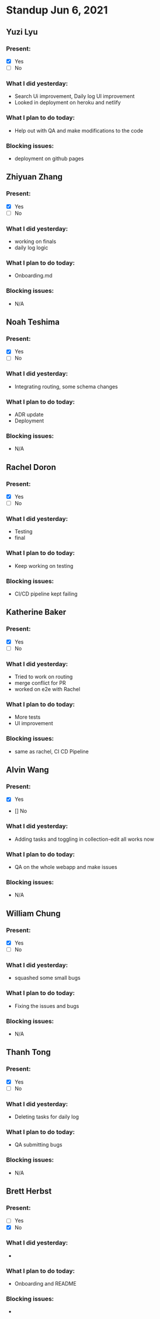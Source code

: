 # Standup Jun 6, 2021
## Yuzi Lyu
### Present:
- [X] Yes
- [ ] No

### What I did yesterday:
* Search Ui improvement, Daily log UI improvement
* Looked in deployment on heroku and netlify


### What I plan to do today:
* Help out with QA and make modifications to the code

### Blocking issues:
* deployment on github pages


## Zhiyuan Zhang
### Present:
- [X] Yes
- [ ] No

### What I did yesterday:
* working on finals
* daily log logic
### What I plan to do today:
* Onboarding.md
  
### Blocking issues:
* N/A



## Noah Teshima
### Present:
- [X] Yes
- [ ] No

### What I did yesterday:
* Integrating routing, some schema changes

### What I plan to do today:
* ADR update
* Deployment

### Blocking issues:
* N/A 



## Rachel Doron
### Present:
- [X] Yes
- [ ] No

### What I did yesterday:
* Testing
* final

### What I plan to do today:
* Keep working on testing
### Blocking issues:
* CI/CD pipeline kept failing



## Katherine Baker
### Present:
- [X] Yes
- [ ] No

### What I did yesterday:
* Tried to work on routing
* merge conflict for PR
* worked on e2e with Rachel

### What I plan to do today:
* More tests
* UI improvement

### Blocking issues:
* same as rachel, CI CD Pipeline


## Alvin Wang
### Present:
- [X] Yes
- [] No

### What I did yesterday:
* Adding tasks and toggling in collection-edit all works now
### What I plan to do today:
* QA on the whole webapp and make issues 

### Blocking issues:
* N/A



## William Chung
### Present:
- [X] Yes
- [ ] No

### What I did yesterday:
* squashed some small bugs 

### What I plan to do today:
* Fixing the issues and bugs 

### Blocking issues:
* N/A 


## Thanh Tong
### Present:
- [X] Yes
- [ ] No

### What I did yesterday:
* Deleting tasks for daily log

### What I plan to do today:
* QA submitting bugs

### Blocking issues:
* N/A



## Brett Herbst
### Present:
- [ ] Yes
- [X] No

### What I did yesterday:
*

### What I plan to do today:
* Onboarding and README
### Blocking issues:
* 
